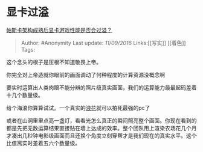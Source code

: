 # 显卡过溢
[帕斯卡架构成熟后显卡游戏性能是否会过溢？](https://www.zhihu.com/question/46513964/answer/121414339)

> Author: #Anonymity
> Last update: *11/09/2016*
> Links:[[写实]] [[着色]]
> Tags:

这个念头的根子是压根不知道敬畏上帝。

你完全对上帝造就你眼前的画面调动了何种程度的计算资源没概念啊

要实时运算出人类肉眼不能分辨的照片级真实画面，我们的运算能力最最起码差着十几个数量级。

给个海浪你算算试试。一个真实的[浪花](https://www.zhihu.com/search?q=%E6%B5%AA%E8%8A%B1&search_source=Entity&hybrid_search_source=Entity&hybrid_search_extra=%7B%22sourceType%22%3A%22answer%22%2C%22sourceId%22%3A121414339%7D)就可以拍死最强的pc了

或者在山洞里里点亮一盏灯，看看光怎么真正的瞬间照亮整个画面。你现在看到的都是先把无数运算结果直接贴在墙上达成的效率。整个团队用上渲染农场花几个月才凑出几秒钟电影级画面而且还换个角度立刻穿帮才是我们现在的真实水平。这个比值离实时差着五六个数量级。
